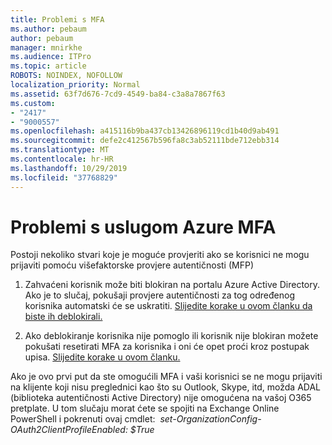 ```yaml
---
title: Problemi s MFA
ms.author: pebaum
author: pebaum
manager: mnirkhe
ms.audience: ITPro
ms.topic: article
ROBOTS: NOINDEX, NOFOLLOW
localization_priority: Normal
ms.assetid: 63f7d676-7cd9-4549-ba84-c3a8a7867f63
ms.custom:
- "2417"
- "9000557"
ms.openlocfilehash: a415116b9ba437cb13426896119cd1b40d9ab491
ms.sourcegitcommit: defe2c412567b596fa8c3ab52111bde712ebb314
ms.translationtype: MT
ms.contentlocale: hr-HR
ms.lasthandoff: 10/29/2019
ms.locfileid: "37768829"
---
```

# <a name="issues-with-azure-mfa"></a>Problemi s uslugom Azure MFA
Postoji nekoliko stvari koje je moguće provjeriti ako se korisnici ne mogu prijaviti pomoću višefaktorske provjere autentičnosti (MFP)

1. Zahvaćeni korisnik može biti blokiran na portalu Azure Active Directory. Ako je to slučaj, pokušaji provjere autentičnosti za tog određenog korisnika automatski će se uskratiti. [Slijedite korake u ovom članku da biste ih deblokirali.](https://docs.microsoft.com/azure/active-directory/authentication/howto-mfa-mfasettings#block-and-unblock-users)

2. Ako deblokiranje korisnika nije pomoglo ili korisnik nije blokiran možete pokušati resetirati MFA za korisnika i oni će opet proći kroz postupak upisa. [Slijedite korake u ovom članku.](https://docs.microsoft.com/azure/active-directory/authentication/howto-mfa-userdevicesettings#require-users-to-provide-contact-methods-again)

Ako je ovo prvi put da ste omogućili MFA i vaši korisnici se ne mogu prijaviti na klijente koji nisu preglednici kao što su Outlook, Skype, itd, možda ADAL (biblioteka autentičnosti Active Directory) nije omogućena na vašoj O365 pretplate. U tom slučaju morat ćete se spojiti na Exchange Online PowerShell i pokrenuti ovaj cmdlet:  *set-OrganizationConfig-OAuth2ClientProfileEnabled: $True*